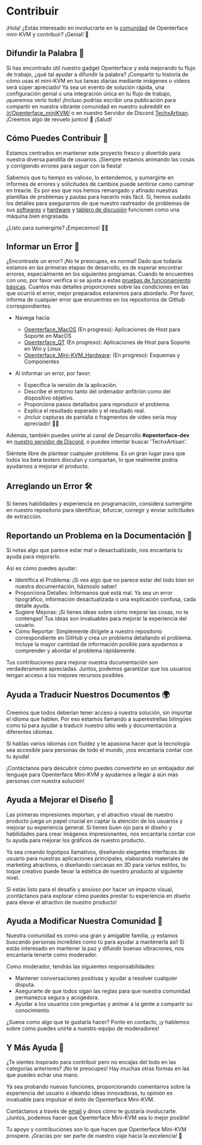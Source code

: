 # Contribuir

¡Hola! ¿Estás interesado en involucrarte en la [comunidad](/community) de Openterface mini-KVM y contribuir? ¡Genial! 🧡

## Difundir la Palabra 📢

Si has encontrado útil nuestro gadget Openterface y está mejorando tu flujo de trabajo, ¿qué tal ayudar a difundir la palabra? ¡Compartir tu historia de cómo usas el mini-KVM en tus tareas diarias mediante imágenes o vídeos será súper apreciado! Ya sea un evento de solución rápida, una configuración genial o una integración única en tu flujo de trabajo, ¡queremos verlo todo! ¡Incluso podrías escribir una publicación para compartir en nuestra vibrante comunidad en nuestro subreddit en [/r/Openterface_miniKVM/](https://www.reddit.com/r/Openterface_miniKVM/) o en nuestro Servidor de Discord [TechxArtisan](https://discord.gg/sFTJD6a3R8). ¡Creemos algo de revuelo juntos! 🚀 ¡Salud!

## Cómo Puedes Contribuir 🌟

Estamos centrados en mantener este proyecto fresco y divertido para nuestra diversa pandilla de usuarios. ¡Siempre estamos animando las cosas y corrigiendo errores para seguir con la fiesta!

Sabemos que tu tiempo es valioso, lo entendemos, y sumergirte en informes de errores y solicitudes de cambios puede sentirse como caminar en treacle. Es por eso que nos hemos remangado y afinado nuestras plantillas de problemas y pautas para hacerlo más fácil. Sí, hemos sudado los detalles para asegurarnos de que nuestro rastreador de problemas de sus [softwares](/quick-start/#install-host-application) y [hardware](https://github.com/TechxArtisanStudio/Openterface_Mini-KVM_Hardware) y [tablero de discusión](https://github.com/TechxArtisanStudio/Openterface/discussions) funcionen como una máquina bien engrasada.

¿Listo para sumergirte? ¡Empecemos! 🏊‍♂️

## Informar un Error 🐛

¿Encontraste un error? ¡No te preocupes, es normal! Dado que todavía estamos en las primeras etapas de desarrollo, es de esperar encontrar errores, especialmente en los siguientes programas. Cuando te encuentres con uno, por favor verifica si se ajusta a estas [pruebas de funcionamiento básicas](/basic-testing). Cuantos más detalles proporciones sobre las condiciones en las que ocurrió el error, mejor preparados estaremos para abordarlo. Por favor, informa de cualquier error que encuentres en los repositorios de Github correspondientes.

- Navega hacia: 
    - [Openterface_MacOS](https://github.com/TechxArtisanStudio/Openterface_MacOS) (En progreso): Aplicaciones de Host para Soporte en MacOS
    - [Openterface_QT](https://github.com/TechxArtisanStudio/Openterface_QT) (En progreso): Aplicaciones de Host para Soporte en Win y Linux
    - [Openterface_Mini-KVM_Hardware](https://github.com/TechxArtisanStudio/Openterface_Mini-KVM_Hardware): (En progreso): Esquemas y Componentes

- Al informar un error, por favor:
    - Especifica la versión de la aplicación.
    - Describe el entorno tanto del ordenador anfitrión como del dispositivo objetivo.
    - Proporciona pasos detallados para reproducir el problema.
    - Explica el resultado esperado y el resultado real.
    - ¡Incluir capturas de pantalla o fragmentos de video sería muy apreciado! 📸🎥

Además, también puedes unirte al canal de Desarrollo **#openterface-dev** en [nuestro servidor de Discord](https://discord.gg/sFCXHrpDcc), o puedes intentar buscar 'TechxArtisan'.

Siéntete libre de plantear cualquier problema. Es un gran lugar para que todos los beta testers discutan y compartan, lo que realmente podría ayudarnos a mejorar el producto.

## Arreglando un Error 🛠️
Si tienes habilidades y experiencia en programación, considera sumergirte en nuestro repositorio para identificar, bifurcar, corregir y enviar solicitudes de extracción.

## Reportando un Problema en la Documentación 📝

Si notas algo que parece estar mal o desactualizado, nos encantaría tu ayuda para mejorarlo.

Así es cómo puedes ayudar:

- Identifica el Problema: ¡Si ves algo que no parece estar del todo bien en nuestra documentación, háznoslo saber!
- Proporciona Detalles: Infórmanos qué está mal. Ya sea un error tipográfico, información desactualizada o una explicación confusa, cada detalle ayuda.
- Sugiere Mejoras: ¡Si tienes ideas sobre cómo mejorar las cosas, no te contengas! Tus ideas son invaluables para mejorar la experiencia del usuario.
- Cómo Reportar: Simplemente dirígete a nuestro repositorio correspondiente en GitHub y crea un problema detallando el problema. Incluye la mayor cantidad de información posible para ayudarnos a comprender y abordar el problema rápidamente.

Tus contribuciones para mejorar nuestra documentación son verdaderamente apreciadas. Juntos, podemos garantizar que los usuarios tengan acceso a los mejores recursos posibles.

## Ayuda a Traducir Nuestros Documentos 🌍

Creemos que todos deberían tener acceso a nuestra solución, sin importar el idioma que hablen. Por eso estamos llamando a superestrellas bilingües como tú para ayudar a traducir nuestro sitio web y documentación a diferentes idiomas.

Si hablas varios idiomas con fluidez y te apasiona hacer que la tecnología sea accesible para personas de todo el mundo, ¡nos encantaría contar con tu ayuda!

¡Contáctanos para descubrir cómo puedes convertirte en un embajador del lenguaje para Openterface Mini-KVM y ayudarnos a llegar a aún más personas con nuestra solución!

## Ayuda a Mejorar el Diseño 🎨

Las primeras impresiones importan, y el atractivo visual de nuestro producto juega un papel crucial en captar la atención de los usuarios y mejorar su experiencia general. Si tienes buen ojo para el diseño y habilidades para crear imágenes impresionantes, nos encantaría contar con tu ayuda para mejorar los gráficos de nuestro producto.

Ya sea creando logotipos llamativos, diseñando elegantes interfaces de usuario para nuestras aplicaciones principales, elaborando materiales de marketing atractivos, o diseñando carcasas en 3D para varios estilos, tu toque creativo puede llevar la estética de nuestro producto al siguiente nivel.

Si estás listo para el desafío y ansioso por hacer un impacto visual, ¡contáctanos para explorar cómo puedes prestar tu experiencia en diseño para elevar el atractivo de nuestro producto!

## Ayuda a Modificar Nuestra Comunidad 🤝

Nuestra comunidad es como una gran y amigable familia, ¡y estamos buscando personas increíbles como tú para ayudar a mantenerla así! Si estás interesado en mantener la paz y difundir buenas vibraciones, nos encantaría tenerte como moderador.

Como moderador, tendrás las siguientes responsabilidades:

- Mantener conversaciones positivas y ayudar a resolver cualquier disputa.
- Asegurarte de que todos sigan las reglas para que nuestra comunidad permanezca segura y acogedora.
- Ayudar a los usuarios con preguntas y animar a la gente a compartir su conocimiento.

¿Suena como algo que te gustaría hacer? Ponte en contacto, ¡y hablemos sobre cómo puedes unirte a nuestro equipo de moderadores!

## Y Más Ayuda 🚀
¿Te sientes inspirado para contribuir pero no encajas del todo en las categorías anteriores? ¡No te preocupes! Hay muchas otras formas en las que puedes echar una mano.

Ya sea probando nuevas funciones, proporcionando comentarios sobre la experiencia del usuario o ideando ideas innovadoras, tu opinión es invaluable para impulsar el éxito de Openterface Mini-KVM.

Contáctanos a través de [email](mailto:info@techxartisan.com) y dinos cómo te gustaría involucrarte. ¡Juntos, podemos hacer que Openterface Mini-KVM sea lo mejor posible!

Tu apoyo y contribuciones son lo que hacen que Openterface Mini-KVM prospere. ¡Gracias por ser parte de nuestro viaje hacia la excelencia! 🚀